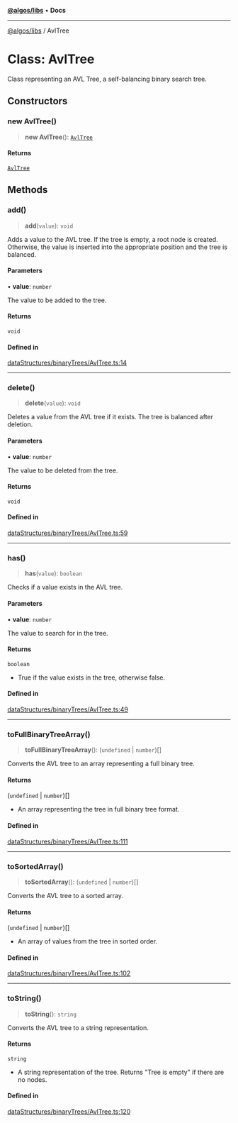 [**@algos/libs**](../README.md) • **Docs**

***

[@algos/libs](../globals.md) / AvlTree

# Class: AvlTree

Class representing an AVL Tree, a self-balancing binary search tree.

## Constructors

### new AvlTree()

> **new AvlTree**(): [`AvlTree`](AvlTree.md)

#### Returns

[`AvlTree`](AvlTree.md)

## Methods

### add()

> **add**(`value`): `void`

Adds a value to the AVL tree. If the tree is empty, a root node is created.
Otherwise, the value is inserted into the appropriate position and the tree is balanced.

#### Parameters

• **value**: `number`

The value to be added to the tree.

#### Returns

`void`

#### Defined in

[dataStructures/binaryTrees/AvlTree.ts:14](https://github.com/vladbasin/algos/blob/fda865971d7b618faddb3d2c9e423105a63674ca/libs/algos/src/lib/dataStructures/binaryTrees/AvlTree.ts#L14)

***

### delete()

> **delete**(`value`): `void`

Deletes a value from the AVL tree if it exists. The tree is balanced after deletion.

#### Parameters

• **value**: `number`

The value to be deleted from the tree.

#### Returns

`void`

#### Defined in

[dataStructures/binaryTrees/AvlTree.ts:59](https://github.com/vladbasin/algos/blob/fda865971d7b618faddb3d2c9e423105a63674ca/libs/algos/src/lib/dataStructures/binaryTrees/AvlTree.ts#L59)

***

### has()

> **has**(`value`): `boolean`

Checks if a value exists in the AVL tree.

#### Parameters

• **value**: `number`

The value to search for in the tree.

#### Returns

`boolean`

- True if the value exists in the tree, otherwise false.

#### Defined in

[dataStructures/binaryTrees/AvlTree.ts:49](https://github.com/vladbasin/algos/blob/fda865971d7b618faddb3d2c9e423105a63674ca/libs/algos/src/lib/dataStructures/binaryTrees/AvlTree.ts#L49)

***

### toFullBinaryTreeArray()

> **toFullBinaryTreeArray**(): (`undefined` \| `number`)[]

Converts the AVL tree to an array representing a full binary tree.

#### Returns

(`undefined` \| `number`)[]

- An array representing the tree in full binary tree format.

#### Defined in

[dataStructures/binaryTrees/AvlTree.ts:111](https://github.com/vladbasin/algos/blob/fda865971d7b618faddb3d2c9e423105a63674ca/libs/algos/src/lib/dataStructures/binaryTrees/AvlTree.ts#L111)

***

### toSortedArray()

> **toSortedArray**(): (`undefined` \| `number`)[]

Converts the AVL tree to a sorted array.

#### Returns

(`undefined` \| `number`)[]

- An array of values from the tree in sorted order.

#### Defined in

[dataStructures/binaryTrees/AvlTree.ts:102](https://github.com/vladbasin/algos/blob/fda865971d7b618faddb3d2c9e423105a63674ca/libs/algos/src/lib/dataStructures/binaryTrees/AvlTree.ts#L102)

***

### toString()

> **toString**(): `string`

Converts the AVL tree to a string representation.

#### Returns

`string`

- A string representation of the tree. Returns "Tree is empty" if there are no nodes.

#### Defined in

[dataStructures/binaryTrees/AvlTree.ts:120](https://github.com/vladbasin/algos/blob/fda865971d7b618faddb3d2c9e423105a63674ca/libs/algos/src/lib/dataStructures/binaryTrees/AvlTree.ts#L120)
